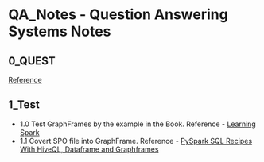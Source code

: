# QA_Notes - Question Answering Systems Notes
 ## 0_QUEST 
 [Reference](https://www.mpi-inf.mpg.de/departments/databases-and-information-systems/research/question-answering/)
 
 ## 1_Test
   - 1.0 Test GraphFrames by the example in the Book. Reference - [Learning Spark](https://github.com/BraveJean/QA_Notes/tree/master/2_Book)
   - 1.1 Covert SPO file into GraphFrame. Reference - [PySpark SQL Recipes With HiveQL, Dataframe and Graphframes](https://github.com/BraveJean/QA_Notes/tree/master/2_Book)
